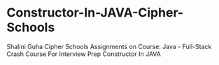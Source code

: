 # Constructor-In-JAVA-Cipher-Schools
Shalini Guha Cipher Schools Assignments on Course: Java - Full-Stack Crash Course For Interview Prep
Constructor In JAVA
